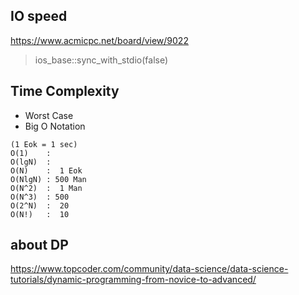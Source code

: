 ## IO speed
<https://www.acmicpc.net/board/view/9022>
> ios_base::sync_with_stdio(false)

## Time Complexity
* Worst Case
* Big O Notation
```
(1 Eok = 1 sec)
O(1)    : 
O(lgN)  :
O(N)    :  1 Eok
O(NlgN) : 500 Man
O(N^2)  :  1 Man
O(N^3)  : 500
O(2^N)  :  20
O(N!)   :  10
```

## about DP

<https://www.topcoder.com/community/data-science/data-science-tutorials/dynamic-programming-from-novice-to-advanced/>
